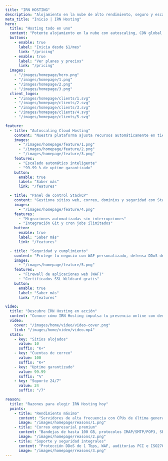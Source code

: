```yaml
---
title: "IRN HOSTING"
description: "Alojamiento en la nube de alto rendimiento, seguro y escalable para todo tipo de proyectos."
meta_title: "Inicio | IRN Hosting"
hero:
  title: "Hosting todo en uno"
  content: "Potente alojamiento en la nube con autoscaling, CDN global y seguridad empresarial. Ideal para agencias, comercio electrónico, pymes y desarrolladores. Rendimiento, fiabilidad y soporte experto 24/7."
  buttons:
    - enable: true
      label: "Inicia desde $1/mes"
      link: "/pricing"
    - enable: true
      label: "Ver planes y precios"
      link: "/pricing"
  images:
    - "/images/homepage/hero.png"
    - "/images/homepage/1.png"
    - "/images/homepage/2.png"
    - "/images/homepage/3.png"
  client_logos:
    - "/images/homepage/clients/1.svg"
    - "/images/homepage/clients/2.svg"
    - "/images/homepage/clients/3.svg"
    - "/images/homepage/clients/4.svg"
    - "/images/homepage/clients/5.svg"

feature:
  - title: "Autoscaling Cloud Hosting"
    content: "Nuestra plataforma ajusta recursos automáticamente en tiempo real, garantizando velocidades ultrarrápidas y alta disponibilidad incluso durante picos de tráfico. Sin límites de LVE y con infraestructura redundante con 99.99 % de uptime."
    images:
      - "/images/homepage/feature/1.png"
      - "/images/homepage/feature/2.png"
      - "/images/homepage/feature/3.png"
    features:
      - "Escalado automático inteligente"
      - "99.99 % de uptime garantizado"
    button:
      enable: true
      label: "Saber más"
      link: "/features"

  - title: "Panel de control StackCP"
    content: "Gestiona sitios web, correo, dominios y seguridad con StackCP. Despliega aplicaciones con un solo clic, realiza migraciones ilimitadas sin downtime y accede a herramientas para desarrolladores como Git integrado y cron jobs ilimitados."
    images:
      - "/images/homepage/feature/4.png"
    features:
      - "Migraciones automatizadas sin interrupciones"
      - "Integración Git y cron jobs ilimitados"
    button:
      enable: true
      label: "Saber más"
      link: "/features"

  - title: "Seguridad y cumplimiento"
    content: "Protege tu negocio con WAF personalizado, defensa DDoS de nivel empresarial, escaneo de malware y certificados SSL Wildcard gratuitos. Nuestros datacenters cumplen con PCI e ISO27001 y ofrecemos autenticación de dos factores."
    images:
      - "/images/homepage/feature/5.png"
    features:
      - "Firewall de aplicaciones web (WAF)"
      - "Certificados SSL Wildcard gratis"
    button:
      enable: true
      label: "Saber más"
      link: "/features"

video:
  title: "Descubre IRN Hosting en acción"
  content: "Conoce cómo IRN Hosting impulsa tu presencia online con demostraciones de rendimiento, escalabilidad y seguridad, todo manejado desde un único panel intuitivo."
  video:
    cover: "/images/home/video/video-cover.png"
    link: "/images/home/video/video.mp4"
  stats:
    - key: "Sitios alojados"
      value: 10
      suffix: "K+"
    - key: "Cuentas de correo"
      value: 100
      suffix: "K+"
    - key: "Uptime garantizado"
      value: 99.99
      suffix: "%"
    - key: "Soporte 24/7"
      value: 24
      suffix: "/7"

reason:
  title: "Razones para elegir IRN Hosting hoy"
  points:
    - title: "Rendimiento máximo"
      content: "Servidores de alta frecuencia con CPUs de última generación, 100 % SSD en RAID 10 y red troncal de 40 Gbps, más CDN global para cargas instantáneas desde cualquier lugar."
      image: "/images/homepage/reasons/1.png"
    - title: "Correo empresarial premium"
      content: "Bandejas de hasta 100 GB, protocolos IMAP/SMTP/POP3, SPF, DKIM, escaneo antivirus a nivel de red y migraciones ilimitadas sin interrupciones."
      image: "/images/homepage/reasons/2.png"
    - title: "Soporte y seguridad integrales"
      content: "Protección DDoS de 1 Tbps, WAF, auditorías PCI e ISO27001, autenticación de dos factores y equipo de soporte experto disponible 24/7."
      image: "/images/homepage/reasons/3.png"
---
```

